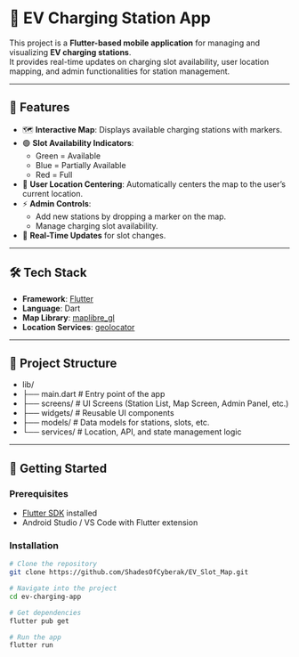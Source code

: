 # 🚗 EV Charging Station App

This project is a **Flutter-based mobile application** for managing and visualizing **EV charging stations**.  
It provides real-time updates on charging slot availability, user location mapping, and admin functionalities for station management.  

---

## 📌 Features

- 🗺️ **Interactive Map**: Displays available charging stations with markers.  
- 🟢 **Slot Availability Indicators**:  
  - Green = Available  
  - Blue = Partially Available  
  - Red = Full  
- 📍 **User Location Centering**: Automatically centers the map to the user’s current location.  
- ⚡ **Admin Controls**:  
  - Add new stations by dropping a marker on the map.  
  - Manage charging slot availability.  
- 🔄 **Real-Time Updates** for slot changes.

---

## 🛠️ Tech Stack

- **Framework**: [Flutter](https://flutter.dev/)  
- **Language**: Dart  
- **Map Library**: [maplibre_gl](https://pub.dev/packages/maplibre_gl)  
- **Location Services**: [geolocator](https://pub.dev/packages/geolocator)  

---

##   📂 Project Structure

- lib/
-  ├── main.dart # Entry point of the app
-  ├── screens/ # UI Screens (Station List, Map Screen, Admin Panel, etc.)
-  ├── widgets/ # Reusable UI components
-  ├── models/ # Data models for stations, slots, etc.
-  └── services/ # Location, API, and state management logic

---

## 🚀 Getting Started

### Prerequisites
- [Flutter SDK](https://docs.flutter.dev/get-started/install) installed  
- Android Studio / VS Code with Flutter extension  

### Installation
```bash
# Clone the repository
git clone https://github.com/ShadesOfCyberak/EV_Slot_Map.git

# Navigate into the project
cd ev-charging-app

# Get dependencies
flutter pub get

# Run the app
flutter run
```
